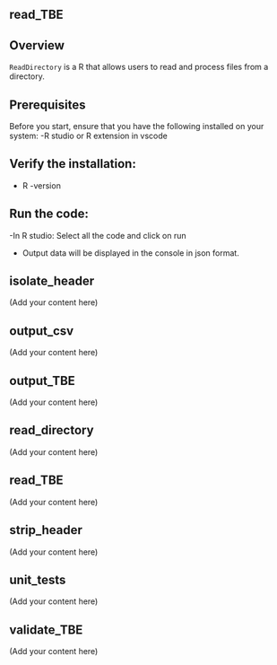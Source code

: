 ## read_TBE

## Overview
`ReadDirectory` is a R that allows users to read and process files from a directory.

## Prerequisites
Before you start, ensure that you have the following installed on your system:
-R studio or R extension in vscode

## Verify the installation:
- R -version

## Run the code:
-In R studio:
 Select all the code and click on run

- Output data will be displayed in the console in json format.

## isolate_header

(Add your content here)

## output_csv

(Add your content here)

## output_TBE

(Add your content here)

## read_directory

(Add your content here)

## read_TBE

(Add your content here)

## strip_header

(Add your content here)

## unit_tests

(Add your content here)

## validate_TBE

(Add your content here)
